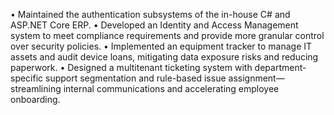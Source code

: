 • Maintained the authentication subsystems of the in-house C# and ASP.NET Core ERP.
 • Developed an Identity and Access Management system to meet compliance requirements and
 provide more granular control over security policies.
 • Implemented an equipment tracker to manage IT assets and audit device loans, mitigating
 data exposure risks and reducing paperwork.
 • Designed a multitenant ticketing system with department-specific support segmentation and
 rule-based issue assignment—streamlining internal communications and accelerating employee
 onboarding.
